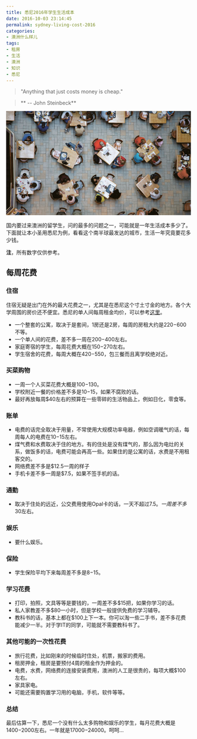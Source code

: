 ```yaml
---
title: 悉尼2016年学生生活成本
date: 2016-10-03 23:14:45
permalink: sydney-living-cost-2016
categories:
- 澳洲什么样儿
tags:
- 租房
- 生活
- 澳洲
- 知识
- 悉尼
---
```

> "Anything that just costs money is cheap."

>  ** -- John Steinbeck**

![悉尼2016年学生生活成本](/uploads/2016/10/dining-tables-from-above.jpg)

国内要过来澳洲的留学生，问的最多的问题之一，可能就是一年生活成本多少了。下面就让本小圣用悉尼为例，看看这个南半球最发达的城市，生活一年究竟要花多少钱。

**注**，所有数字仅供参考。

<!-- more -->
## 每周花费

### 住宿

住宿无疑是出门在外的最大花费之一，尤其是在悉尼这个寸土寸金的地方。各个大学周围的房价还不便宜。悉尼的单人间每周租金均价，可以参考[这里](http://localhost:4000/2016/10/02/sydney-rent-map/)。

- 一个整套的公寓，取决于是套间，1房还是2房，每周的房租大约是$220-$600不等。
- 一个单人间的花费，差不多一周在$200-$400左右。
- 家庭寄宿的学生，每周花费大概在$150-$270左右。
- 学生宿舍的花费，每周大概在$420-$550，包三餐而且离学校绝对近。

### 买菜购物

- 一周一个人买菜花费大概是$100-$130。
- 学校附近一餐的价格差不多是$10-$15，如果不腐败的话。
- 最好再放每周$40左右的预算在一些零碎的生活物品上，例如日化，零食等。

### 账单

- 电费的话完全取决于用量，不常使用大规模功率电器，例如空调暖气的话，每周每人的电费在$10-$15左右。
- 煤气费和水费取决于住的地方。有的住处是没有煤气的，那么因为电灶的关系，做饭多的话，电费可能会再高一些。如果住的是公寓的话，水费是不用租客交的。
- 网络费差不多是$12.5一周的样子
- 手机卡差不多一周是$7.5，如果不签手机的话。

### 通勤

- 取决于住处的远近，公交费用使用Opal卡的话，一天不超过$7.5。一周差不多$30左右。

### 娱乐

- 要什么娱乐。

### 保险

- 学生保险平均下来每周差不多是$8-$15。

### 学习花费

- 打印，拍照，文具等等是要钱的，一周差不多$15把，如果你学习的话。
- 私人家教差不多$80一小时，但是学校一般提供免费的学习辅导。
- 教科书的话，基本上都在$100上下一本。你可以淘一些二手书，差不多花费能减少一半。对于学IT的同学，可能就不需要教科书了。

### 其他可能的一次性花费

- 旅行花费，比如刚来的时候临时住处，机票，搬家的费用。
- 租房押金，租房是要预付4周的租金作为押金的。
- 电费，水费，网络费的连接安装费用，澳洲的人工是很贵的，每项大概$100左右。
- 家具家电。
- 可能还需要购置学习用的电脑，手机，软件等等。

### 总结

最后估算一下，悉尼一个没有什么太多购物和娱乐的学生，每月花费大概是$1400-$2000左右。一年就是$17000-$24000。呵呵...
